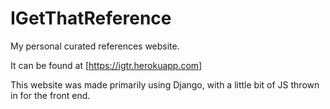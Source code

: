 # IGetThatReference

My personal curated references website.

It can be found at [https://igtr.herokuapp.com]

This website was made primarily using Django, with a little bit of JS thrown in for the front end.
